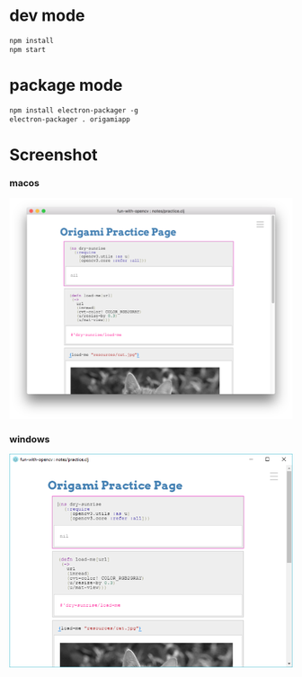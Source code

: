 
# dev mode
```
npm install
npm start
```

# package mode

```
npm install electron-packager -g
electron-packager . origamiapp

```
# Screenshot

### macos

![](electron.png)

### windows

![](windows.png)